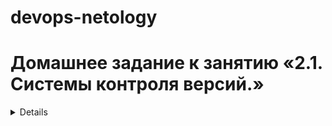 # devops-netology
# Домашнее задание к занятию «2.1. Системы контроля версий.»
<details>
test
test  
Будут проигнорированы логи, файлы содержащие пароли или ключи, остальное пока не знаю что такое 
